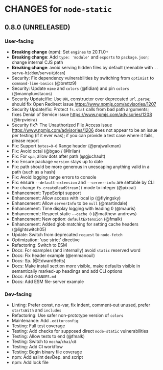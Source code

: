# CHANGES for `node-static`

## 0.8.0 (UNRELEASED)

### User-facing

- **Breaking change** (npm): Set `engines` to 20.11.0+
- **Breaking change**: Add `type: 'module'` and `exports` to `package.json`;
    change internal CJS path
- **Breaking change**: avoid serving hidden files by default (reenable with `--serve-hidden`/`serveHidden`)
- Security: Fix dependency vulnerabilities by switching from `optimist` to
    `command-line-basics` (@brettz9)
- Security: Update `mime` and `colors` (@fidian) and pin `colors`
    (@mannyluvstacos)
- Security Update/fix: Use `URL` constructor over deprecated `url.parse`;
    should fix Open Redirect issue <https://www.npmjs.com/advisories/1207>
- Security Update/fix: Protect `fs.stat` calls from bad path arguments; fixes
    Denial of Service issue <https://www.npmjs.com/advisories/1208>
    (@brpvieira)
- Security fix?: The Unauthorized File Access issue
    <https://www.npmjs.com/advisories/1206> does not appear to be an issue
    per testing (if it ever was); if you can provide a test case where it
    fails, please report
- Fix: Support `bytes=0-0` Range header (@prajwalkman)
- Fix: Avoid octal (@bgao / @Ilrilan)
- Fix: For `spa`, allow dots after path (@gjuchault)
- Fix: Ensure package `version` stays up to date
- Fix: path should be more generous in unescaping anything valid in a
    path (such as a hash)
- Fix: Avoid logging range errors to console
- Fix: ensure `--default-extension` and `--server-info` are settable by CLI
- Fix: change `fs.createReadStream()` mode to integer (@pixcai)
- Enhancement: TypeScript support
- Enhancement: Allow access with local ip (@flyingsky)
- Enhancement: Allow `serverInfo` to be `null` (@martindale)
- Enhancement: Time display logging with leading 0 (@mauris)
- Enhancement: Respect static `--cache 0` (@matthew-andrews)
- Enhancement: New option: `defaultExtension` (@fmalk)
- Enhancement: Added glob matching for setting cache headers (@lightswitch05)
- Update: Switch from deprecated `request` to `node-fetch`
- Optimization: 'use strict' directive
- Refactoring: Switch to ESM
- Docs: For examples (and internally) avoid `static` reserved word
- Docs: Fix header example (@emmanouil)
- Docs: Sp. (@EdwardBetts)
- Docs: Make install section more visible, make defaults visible in
    semantically marked-up headings and add CLI options
- Docs: Add `CHANGES.md`
- Docs: Add ESM file-server example

### Dev-facing

- Linting: Prefer const, no-var, fix indent, comment-out unused,
    prefer `startsWith` and `includes`
- Refactoring: Use safer non-prototype version of `colors`
- Maintenance: Add `.editorconfig`
- Testing: Full test coverage
- Testing: Add checks for supposed direct `node-static` vulnerabilities
- Testing: Allow tests to end (@fmalk)
- Testing: Switch to `mocha`/`chai`/`c8`
- Testing: Add CI workflow
- Testing: Begin binary file coverage
- npm: Add eslint devDep. and script
- npm: Add lock file
